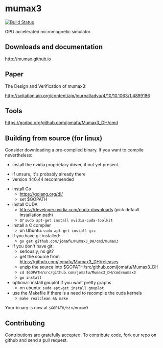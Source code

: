 mumax3 
======
[![Build Status](https://travis-ci.org/jomafu/Mumax3_DH.svg?branch=master)](https://travis-ci.org/jomafu/Mumax3_DH)

GPU accelerated micromagnetic simulator.


Downloads and documentation
---------------------------

http://mumax.github.io


Paper
-----

The Design and Verification of mumax3:

http://scitation.aip.org/content/aip/journal/adva/4/10/10.1063/1.4899186


Tools
-----

https://godoc.org/github.com/jomafu/Mumax3_DH/cmd


Building from source (for linux)
--------------------

Consider downloading a pre-compiled binary. If you want to compile nevertheless:

  * install the nvidia proprietary driver, if not yet present.
   - if unsure, it's probably already there
   - version 440.44 recommended
  * install Go 
    - https://golang.org/dl/
    - set $GOPATH
  * install CUDA 
    - https://developer.nvidia.com/cuda-downloads (pick default installation path)
    - or `sudo apt-get install nvidia-cuda-toolkit`
  * install a C compiler
    - on Ubuntu: `sudo apt-get install gcc`
  * if you have git installed: 
    - `go get github.com/jomafu/Mumax3_DH/cmd/mumax3`
  * if you don't have git:
    - seriously, no git?
    - get the source from https://github.com/jomafu/Mumax3_DH/releases
    - unzip the source into $GOPATH/src/github.com/jomafu/Mumax3_DH
    - `cd $GOPATH/src/github.com/jomafu/Mumax3_DH/cmd/mumax3`
    - `go install`
  * optional: install gnuplot if you want pretty graphs
    - on ubuntu: `sudo apt-get install gnuplot`
  * use the Makefile if there is a need to recompile the cuda kernels
    - `make realclean && make`

Your binary is now at `$GOPATH/bin/mumax3`

Contributing
------------

Contributions are gratefully accepted. To contribute code, fork our repo on github and send a pull request.

